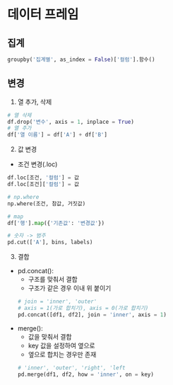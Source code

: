 # 데이터 프레임
## 집계
```python
groupby('집계별', as_index = False)['컬럼'].함수()
```

## 변경
1. 열 추가, 삭제
```python
# 열 삭제
df.drop('변수', axis = 1, inplace = True)
# 열 추가
df['열 이름'] = df['A'] + df['B']
```

2. 값 변경
* 조건 변경(.loc)
```python
df.loc[조건, '컬럼'] = 값
df.loc[조건]['컬럼'] = 값

# np.where
np.where(조건, 참값, 거짓값)

# map
df['행'].map({'기존값': '변경값'})

# 숫자 -> 범주
pd.cut(['A'], bins, labels)
```

3. 결합
* pd.concat(): 
    * 구조를 맞춰서 결합
    * 구조가 같은 경우 이내 위 붙이기
   ```python
   # join = 'inner', 'outer'
   # axis = 1(가로 합치기), axis = 0(가로 합치기)
   pd.concat([df1, df2], join = 'inner', axis = 1)


* merge():
    * 값을 맞춰서 결합
    * key 값을 설정하여 옆으로
    * 옆으로 합치는 경우만 존재 
   ```python
   # 'inner', 'outer', 'right', 'left
   pd.merge(df1, df2, how = 'inner', on = key)
